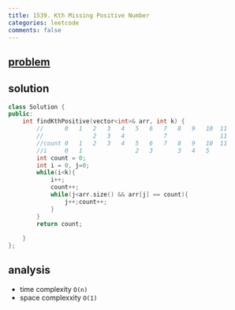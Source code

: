 ```yaml
---
title: 1539. Kth Missing Positive Number
categories: leetcode
comments: false
---
```


## [problem](https://leetcode.com/problems/kth-missing-positive-number/)

## solution
```c++
class Solution {
public:
    int findKthPositive(vector<int>& arr, int k) {
        //      0   1   2   3   4   5   6   7   8   9   10  11
        //              2   3   4           7               11
        //count 0   1   2   3   4   5   6   7   8   9   10  11
        //i     0   1               2   3       3   4   5   
        int count = 0;
        int i = 0, j=0;
        while(i<k){
            i++;
            count++;
            while(j<arr.size() && arr[j] == count){
                j++;count++;
            }
        }
        return count;
        
    }
};
```
## analysis
- time complexity `O(n)`
- space complexxity `O(1)`
